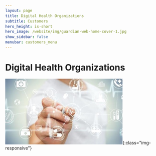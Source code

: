 ```yaml
---
layout: page
title: Digital Health Organizations
subtitle: Customers
hero_height: is-short
hero_image: /website/img/guardian-web-home-cover-1.jpg
show_sidebar: false
menubar: customers_menu
---
```


# Digital Health Organizations

![Image](/img/digital-health-organizations.jpg){:class="img-responsive"}